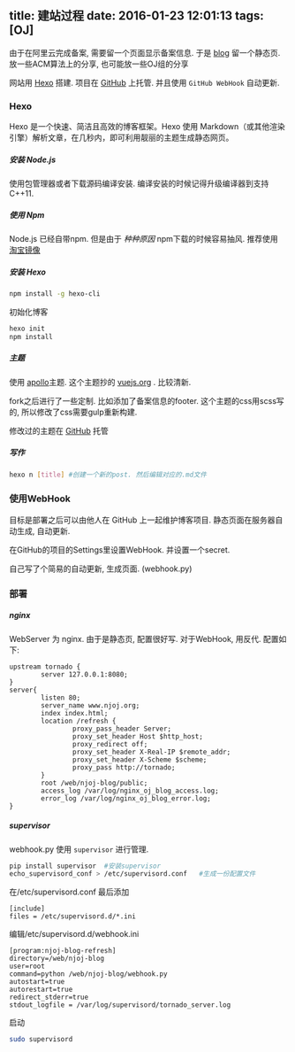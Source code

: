 title: 建站过程
date: 2016-01-23 12:01:13
tags: [OJ]
---

由于在阿里云完成备案, 需要留一个页面显示备案信息.
于是 [blog](http://www.njoj.org) 留一个静态页. 放一些ACM算法上的分享, 也可能放一些OJ组的分享

网站用 [Hexo](http://hexo.io/) 搭建.
项目在 [GitHub](https://github.com/NJUST-FishTeam/njoj-blog) 上托管.
并且使用 `GitHub WebHook` 自动更新.
<!-- more -->
### Hexo
Hexo 是一个快速、简洁且高效的博客框架。Hexo 使用 Markdown（或其他渲染引擎）解析文章，在几秒内，即可利用靓丽的主题生成静态网页。

##### 安装 Node.js
使用包管理器或者下载源码编译安装. 编译安装的时候记得升级编译器到支持C++11.

##### 使用 Npm
Node.js 已经自带npm. 但是由于 *种种原因* npm下载的时候容易抽风. 推荐使用 [淘宝镜像](http://npm.taobao.org/)

##### 安装 Hexo
```bash
npm install -g hexo-cli
```
初始化博客
```bash
hexo init
npm install
```

##### 主题
使用 [apollo](https://github.com/pinggod/hexo-theme-apollo)主题. 这个主题抄的 [vuejs.org](http://cn.vuejs.org) . 比较清新.

fork之后进行了一些定制. 比如添加了备案信息的footer. 这个主题的css用scss写的, 所以修改了css需要gulp重新构建.

修改过的主题在 [GitHub](https://github.com/ShengRang/hexo-theme-apollo) 托管

##### 写作
```bash
hexo n [title] #创建一个新的post. 然后编辑对应的.md文件
```


### 使用WebHook
目标是部署之后可以由他人在 GitHub 上一起维护博客项目. 静态页面在服务器自动生成, 自动更新.

在GitHub的项目的Settings里设置WebHook. 并设置一个secret.

自己写了个简易的自动更新, 生成页面. (webhook.py)

### 部署
##### nginx
WebServer 为 nginx.
由于是静态页, 配置很好写. 对于WebHook, 用反代.
配置如下:
```
upstream tornado {
		server 127.0.0.1:8080;
}
server{
		listen 80;
		server_name www.njoj.org;
		index index.html;
		location /refresh {
				proxy_pass_header Server;
				proxy_set_header Host $http_host;
				proxy_redirect off;
				proxy_set_header X-Real-IP $remote_addr;
				proxy_set_header X-Scheme $scheme;
				proxy_pass http://tornado;
		}
		root /web/njoj-blog/public;
		access_log /var/log/nginx_oj_blog_access.log;
		error_log /var/log/nginx_oj_blog_error.log;
}
```

##### supervisor
webhook.py 使用 `supervisor` 进行管理.
```bash
pip install supervisor  #安装supervisor
echo_supervisord_conf > /etc/supervisord.conf   #生成一份配置文件
```

在/etc/supervisord.conf 最后添加
```
[include]
files = /etc/supervisord.d/*.ini
```

编辑/etc/supervisord.d/webhook.ini
```
[program:njoj-blog-refresh]
directory=/web/njoj-blog
user=root
command=python /web/njoj-blog/webhook.py
autostart=true
autorestart=true
redirect_stderr=true
stdout_logfile = /var/log/supervisord/tornado_server.log
```

启动
```bash
sudo supervisord
```
